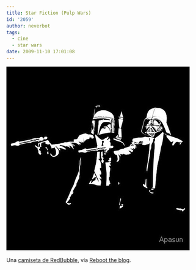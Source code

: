 ```yaml
---
title: Star Fiction (Pulp Wars)
id: '2059'
author: neverbot
tags:
  - cine
  - star wars
date: 2009-11-10 17:01:08
---
```


![200911101659.jpg](./star-fiction-pulp-wars/200911101659.jpg)

Una [camiseta de RedBubble](http://www.redbubble.com/people/apasun/t-shirts/4016027-2-star-fiction), vía [Reboot the blog](http://blog.swas.es/post/238119305/star-fiction-t-shirt).
